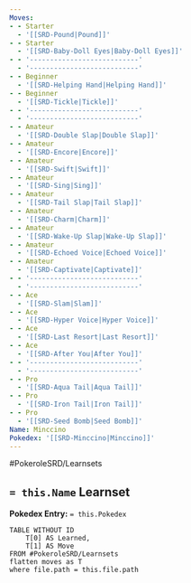 ```yaml
---
Moves:
- - Starter
  - '[[SRD-Pound|Pound]]'
- - Starter
  - '[[SRD-Baby-Doll Eyes|Baby-Doll Eyes]]'
- - '---------------------------'
  - '---------------------------'
- - Beginner
  - '[[SRD-Helping Hand|Helping Hand]]'
- - Beginner
  - '[[SRD-Tickle|Tickle]]'
- - '---------------------------'
  - '---------------------------'
- - Amateur
  - '[[SRD-Double Slap|Double Slap]]'
- - Amateur
  - '[[SRD-Encore|Encore]]'
- - Amateur
  - '[[SRD-Swift|Swift]]'
- - Amateur
  - '[[SRD-Sing|Sing]]'
- - Amateur
  - '[[SRD-Tail Slap|Tail Slap]]'
- - Amateur
  - '[[SRD-Charm|Charm]]'
- - Amateur
  - '[[SRD-Wake-Up Slap|Wake-Up Slap]]'
- - Amateur
  - '[[SRD-Echoed Voice|Echoed Voice]]'
- - Amateur
  - '[[SRD-Captivate|Captivate]]'
- - '---------------------------'
  - '---------------------------'
- - Ace
  - '[[SRD-Slam|Slam]]'
- - Ace
  - '[[SRD-Hyper Voice|Hyper Voice]]'
- - Ace
  - '[[SRD-Last Resort|Last Resort]]'
- - Ace
  - '[[SRD-After You|After You]]'
- - '---------------------------'
  - '---------------------------'
- - Pro
  - '[[SRD-Aqua Tail|Aqua Tail]]'
- - Pro
  - '[[SRD-Iron Tail|Iron Tail]]'
- - Pro
  - '[[SRD-Seed Bomb|Seed Bomb]]'
Name: Minccino
Pokedex: '[[SRD-Minccino|Minccino]]'
---
```


#PokeroleSRD/Learnsets

## `= this.Name` Learnset

**Pokedex Entry:** `= this.Pokedex`

```dataview
TABLE WITHOUT ID
    T[0] AS Learned,
    T[1] AS Move
FROM #PokeroleSRD/Learnsets
flatten moves as T
where file.path = this.file.path
```
